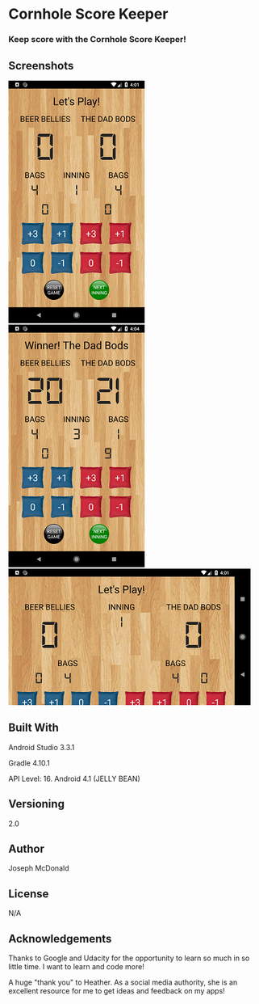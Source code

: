 # Cornhole Score Keeper

### Keep score with the Cornhole Score Keeper!

## Screenshots

![Screenshot](/app/screenshots/Screenshot_Main.png) ![Screenshot](/app/screenshots/Screenshot_Win.png) ![Screenshot](/app/screenshots/Screenshot_Land.png)

## Built With

Android Studio 3.3.1

Gradle 4.10.1

API Level: 16. Android 4.1 (JELLY BEAN)

## Versioning

2.0

## Author

Joseph McDonald

## License

N/A

## Acknowledgements

Thanks to Google and Udacity for the opportunity to learn so much in so little time. I want to learn and code more!

A huge "thank you" to Heather. As a social media authority, she is an excellent resource for me to get ideas and feedback on my apps!

